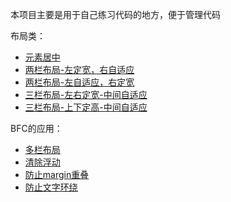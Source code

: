 本项目主要是用于自己练习代码的地方，便于管理代码

布局类：
- [元素居中](https://liaozeen.github.io/PracticeLibrary/CSS/layout/%E5%85%83%E7%B4%A0%E5%B1%85%E4%B8%AD.html)
- [两栏布局-左定宽，右自适应](https://liaozeen.github.io/PracticeLibrary/CSS/layout/two-columnLayout.html)
- [两栏布局-左自适应，右定宽](https://liaozeen.github.io/PracticeLibrary/CSS/layout/two-columnLayout2.html)
- [三栏布局-左右定宽-中间自适应](https://liaozeen.github.io/PracticeLibrary/CSS/layout/three-columnLayout-1.html)
- [三栏布局-上下定高-中间自适应](https://liaozeen.github.io/PracticeLibrary/CSS/layout/three-columnLayout-2.html)

BFC的应用：
- [多栏布局](https://liaozeen.github.io/PracticeLibrary/CSS/layout/BFC%E5%BA%94%E7%94%A8-%E5%A4%9A%E6%A0%8F%E5%B8%83%E5%B1%80.html)
- [清除浮动](https://liaozeen.github.io/PracticeLibrary/CSS/layout/BFC%E5%BA%94%E7%94%A8-%E6%B8%85%E9%99%A4%E6%B5%AE%E5%8A%A8.html)
- [防止margin重叠](https://liaozeen.github.io/PracticeLibrary/CSS/layout/BFC%E5%BA%94%E7%94%A8-%E9%98%B2%E6%AD%A2margin%E9%87%8D%E5%8F%A0.html)
- [防止文字环绕](https://liaozeen.github.io/PracticeLibrary/CSS/layout/BFC%E5%BA%94%E7%94%A8-%E9%98%B2%E6%AD%A2%E6%96%87%E5%AD%97%E7%8E%AF%E7%BB%95.html)
